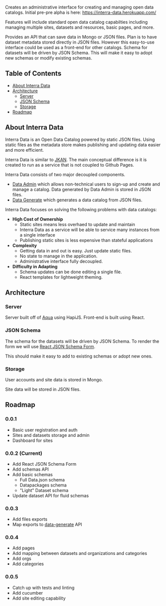 Creates an administrative interface for creating and managing open data catalogs. Initial pre-pre alpha is here: https://interra-data.herokuapp.com/

Features will include standard open data catalog capabilties including managing multiple sites, datasets and resources, basic pages, and more.

Provides an API that can save data in Mongo or JSON files. Plan is to have dataset metadata stored directly in JSON files. However this easy-to-use interface could be used as a front-end for other catalogs. Schema for datasets will be driven by JSON Schema. This will make it easy to adopt new schemas or modify existing schemas.

## Table of Contents

- [About Interra Data](#about-interra-data)
- [Architecture](#architecture)
  - [Server](#server)
  - [JSON Schema](#json-schema)
  - [Storage](#storage)
- [Roadmap](#roadmap)

## About Interra Data

Interra Data is an Open Data Catalog powered by static JSON files. Using static files as the metadata store makes publishing and updating data easier and more efficient.

Interra Data is similar to [JKAN](https://jkan.io/). The main conceptual difference is it is created to run as a service that is not coupled to Github Pages.

Interra Data consists of two major decoupled components.

* [Data Admin](https://github.com/interra/data-admin) which allows non-technical users to sign-up and create and manage a catalog. Data generated by Data Admin is stored in JSON files.
* [Data Generate](https://github.com/interra/data-generate) which generates a data catalog from JSON files.

Interra Data focuses on solving the following problems with data catalogs:

 * **High Cost of Ownership**
   * Static sites means less overhaed to update and maintain
   * Interra Data as a service will be able to service many instances from a single interface
   * Publishing static sites is less expensive than stateful applications
* **Complexity**
  * Getting data in and out is easy. Just update static files.
  * No state to manage in the application.
  * Administrative interface fully decoupled.
* **Difficulty in Adapting**
  * Schema updates can be done editing a single file.
  * React templates for lightweight theming.

## Architecture

### Server
Server built off of [Aqua](https://github.com/jedireza/aqua/) using HapiJS. Front-end is built using React.

### JSON Schema
The schema for the datasets will be driven by JSON Schema. To render the form we will use [React JSON Schema Form](https://github.com/mozilla-services/react-jsonschema-form).

This should make it easy to add to existing schemas or adopt new ones.

### Storage
User accounts and site data is stored in Mongo.

Site data will be stored in JSON files.

## Roadmap

### 0.0.1

 * Basic user registration and auth
 * Sites and datasets storage and admin
 * Dashboard for sites
 
### 0.0.2 (Current)

 * Add React JSON Schema Form
 * Add schemas API
 * Add basic schemas
   * Full Data.json schema
   * Datapackages schema
   * "Light" Dataset schema
 * Update dataset API for fluid schemas

### 0.0.3

* Add files exports
* Map exports to [data-generate](https://github.com/interra/data-generate) API

### 0.0.4

* Add pages
* Add mapping between datasets and organizations and categories
* Add orgs
* Add categories

### 0.0.5

* Catch up with tests and linting
* Add cucumber
* Add site editing capability
